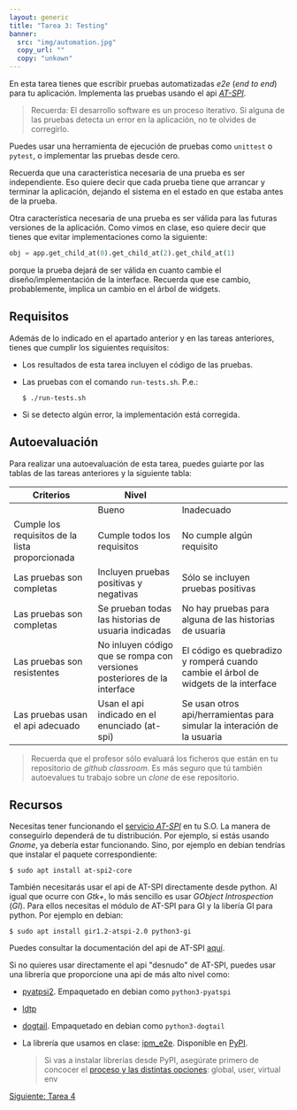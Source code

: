 ```yaml
---
layout: generic
title: "Tarea 3: Testing"
banner:
  src: "img/automation.jpg"
  copy_url: ""
  copy: "unkown"
---
```


En esta tarea tienes que escribir pruebas automatizadas _e2e_ (_end to
end_) para tu aplicación. Implementa las pruebas usando el api
[_AT-SPI_](https://en.wikipedia.org/wiki/Assistive_Technology_Service_Provider_Interface).

> Recuerda: El desarrollo software es un proceso iterativo. Si alguna
> de las pruebas detecta un error en la aplicación, no te olvides de
> corregirlo.

Puedes usar una herramienta de ejecución de pruebas como `unittest` o
`pytest`, o implementar las pruebas desde cero.

Recuerda que una característica necesaria de una prueba es ser
independiente. Eso quiere decir que cada prueba tiene que arrancar y
terminar la aplicación, dejando el sistema en el estado en que estaba
antes de la prueba.

Otra característica necesaria de una prueba es ser válida para las
futuras versiones de la aplicación. Como vimos en clase, eso quiere
decir que tienes que evitar implementaciones como la siguiente:

```python
obj = app.get_child_at(0).get_child_at(2).get_child_at(1)
```

porque la prueba dejará de ser válida en cuanto cambie el
diseño/implementación de la interface. Recuerda que ese cambio,
probablemente, implica un cambio en el árbol de widgets.


## Requisitos

Además de lo indicado en el apartado anterior y en las tareas
anteriores, tienes que cumplir los siguientes requisitos:

  - Los resultados de esta tarea incluyen el
    código de las pruebas.
	
  - Las pruebas con el comando `run-tests.sh`. P.e.:
  
    ```
	$ ./run-tests.sh
	```
	
  - Si se detecto algún error, la implementación está corregida.
  

## Autoevaluación

Para realizar una autoevaluación de esta tarea, puedes guiarte por las
tablas de las tareas anteriores y la siguiente tabla:


| Criterios | Nivel ||
|-----------| ----- |-|
|           |  Bueno | Inadecuado |
| Cumple los requisitos de la lista proporcionada | Cumple todos los requisitos | No cumple algún requisito |
| Las pruebas son completas | Incluyen pruebas positivas y negativas | Sólo se incluyen pruebas positivas |
| Las pruebas son completas | Se prueban todas las historias de usuaria indicadas | No hay pruebas para alguna de las historias de usuaria |
| Las pruebas son resistentes | No inluyen código que se rompa con versiones posteriores de la interface | El código es quebradizo y romperá cuando cambie el árbol de widgets de la interface |
| Las pruebas usan el api adecuado | Usan el api indicado en el enunciado (at-spi) | Se usan otros api/herramientas para simular la interación de la usuaria |


> Recuerda que el profesor sólo evaluará los ficheros que están en tu
> repositorio de _github classroom_. Es más seguro que tú también
> autoevalues tu trabajo sobre un _clone_ de ese repositorio.


## Recursos

Necesitas tener funcionando el [servicio
_AT-SPI_](https://www.freedesktop.org/wiki/Accessibility/AT-SPI2/) en
tu S.O. La manera de conseguirlo dependerá de tu distribución. Por
ejemplo, si estás usando _Gnome_, ya debería estar funcionando. Sino,
por ejemplo en debian tendrías que instalar el paquete correspondiente:

```
$ sudo apt install at-spi2-core
```

También necesitarás usar el api de AT-SPI directamente desde
python. Al igual que ocurre con _Gtk+_, lo más sencillo es usar
_GObject Introspection_ (_GI_). Para ellos necesitas el módulo de
AT-SPI para GI y la libería GI para python. Por ejemplo en debian:

```
$ sudo apt install gir1.2-atspi-2.0 python3-gi
```

Puedes consultar la documentación del api de AT-SPI
[aquí](https://lazka.github.io/pgi-docs/Atspi-2.0/index.html).

Si no quieres usar directamente el api "desnudo" de AT-SPI, puedes
usar una librería que proporcione una api de más alto nivel como:

  - [pyatpsi2](https://github.com/GNOME/pyatspi2). 
    Empaquetado en debian como `python3-pyatspi`
	
  - [ldtp](https://ldtp.freedesktop.org/wiki/)

  - [dogtail](https://gitlab.com/dogtail/dogtail). 
    Empaquetado en debian como `python3-dogtail`

  - La librería que usamos en clase: [ipm_e2e](https://github.com/cabrero/ipm_e2e). 
    Disponible en [PyPI](https://pypi.org/project/ipm-e2e/0.0.1/).
	
	> Si vas a instalar librerías desde PyPI, asegúrate primero de
	> concocer el [proceso y las distintas
	> opciones](https://packaging.python.org/tutorials/installing-packages/):
	> global, user, virtual env
  

<a href="{{page.url|baseUrl}}tarea_4" class="button big">Siguiente: Tarea 4</a>
